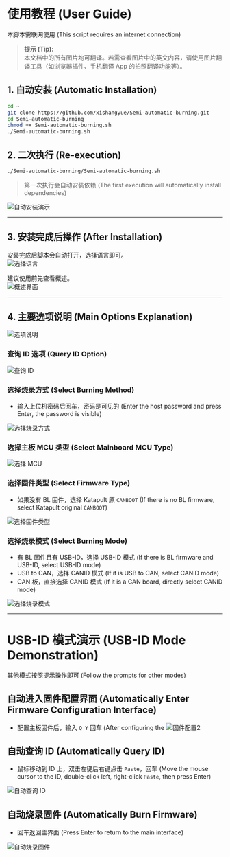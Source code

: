 # 使用教程 (User Guide)

本脚本需联网使用 (This script requires an internet connection)

> **提示 (Tip):**  
> 本文档中的所有图片均可翻译。若需查看图片中的英文内容，请使用图片翻译工具（如浏览器插件、手机翻译 App 的拍照翻译功能等）。

## 1. 自动安装 (Automatic Installation)

```bash
cd ~
git clone https://github.com/xishangyue/Semi-automatic-burning.git
cd Semi-automatic-burning
chmod +x Semi-automatic-burning.sh
./Semi-automatic-burning.sh
```

## 2. 二次执行 (Re-execution)

```bash
./Semi-automatic-burning/Semi-automatic-burning.sh
```
> 第一次执行会自动安装依赖 (The first execution will automatically install dependencies)

![自动安装演示](./semi-automatic-burning/img/flash0.webp)

---

## 3. 安装完成后操作 (After Installation)

安装完成后脚本会自动打开，选择语言即可。  
![选择语言](./semi-automatic-burning/img/flash1.webp)

建议使用前先查看概述。  
![概述界面](./semi-automatic-burning/img/flash2.webp)

---

## 4. 主要选项说明 (Main Options Explanation)

![选项说明](./semi-automatic-burning/img/flash3.webp)

### 查询 ID 选项 (Query ID Option)

![查询 ID](./semi-automatic-burning/img/flash4.webp)

### 选择烧录方式 (Select Burning Method)

- 输入上位机密码后回车，密码是可见的 (Enter the host password and press Enter, the password is visible)

![选择烧录方式](./semi-automatic-burning/img/flash5.webp)

### 选择主板 MCU 类型 (Select Mainboard MCU Type)

![选择 MCU](./semi-automatic-burning/img/flash6.webp)

### 选择固件类型 (Select Firmware Type)

- 如果没有 BL 固件，选择 Katapult 原 `CANBOOT` (If there is no BL firmware, select Katapult original `CANBOOT`)

![选择固件类型](./semi-automatic-burning/img/flash7.webp)

### 选择烧录模式 (Select Burning Mode)

- 有 BL 固件且有 USB-ID，选择 USB-ID 模式 (If there is BL firmware and USB-ID, select USB-ID mode)
- USB to CAN，选择 CANID 模式 (If it is USB to CAN, select CANID mode)
- CAN 板，直接选择 CANID 模式 (If it is a CAN board, directly select CANID mode)

![选择烧录模式](./semi-automatic-burning/img/flash8.webp)

---

# USB-ID 模式演示 (USB-ID Mode Demonstration)

其他模式按照提示操作即可 (Follow the prompts for other modes)

## 自动进入固件配置界面 (Automatically Enter Firmware Configuration Interface)

- 配置主板固件后，输入 `Q Y` 回车 (After configuring the
![固件配置2](./semi-automatic-burning/img/flash10.webp)

## 自动查询 ID (Automatically Query ID)

- 鼠标移动到 ID 上，双击左键后右键点击 `Paste`，回车 (Move the mouse cursor to the ID, double-click left, right-click `Paste`, then press Enter)

![自动查询 ID](./semi-automatic-burning/img/flash11.webp)

## 自动烧录固件 (Automatically Burn Firmware)

- 回车返回主界面 (Press Enter to return to the main interface)

![自动烧录固件](./semi-automatic-burning/img/flash12.webp)
